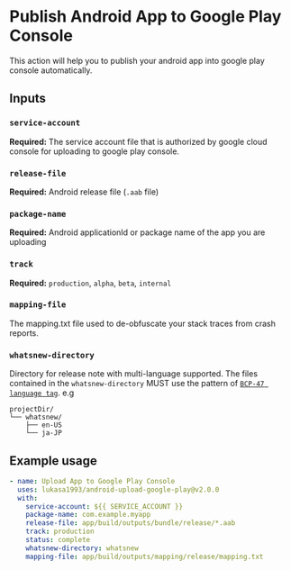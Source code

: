 # Publish Android App to Google Play Console

This action will help you to publish your android app into google play console automatically.

## Inputs

### `service-account`

**Required:** The service account file that is authorized by google cloud console for uploading to google play console.

### `release-file`

**Required:** Android release file (`.aab` file)

### `package-name`

**Required:** Android applicationId or package name of the app you are uploading

### `track`

**Required:** `production`, `alpha`, `beta`, `internal`

### `mapping-file`

The mapping.txt file used to de-obfuscate your stack traces from crash reports.

### `whatsnew-directory`

Directory for release note with multi-language supported. The files contained in the `whatsnew-directory` MUST use the pattern of [`BCP-47 language tag`](https://tools.ietf.org/html/bcp47). e.g

```
projectDir/
└── whatsnew/
    ├── en-US
    └── ja-JP
```

## Example usage

```yaml
- name: Upload App to Google Play Console
  uses: lukasa1993/android-upload-google-play@v2.0.0
  with:
    service-account: ${{ SERVICE_ACCOUNT }}
    package-name: com.example.myapp
    release-file: app/build/outputs/bundle/release/*.aab
    track: production
    status: complete
    whatsnew-directory: whatsnew
    mapping-file: app/build/outputs/mapping/release/mapping.txt
```
